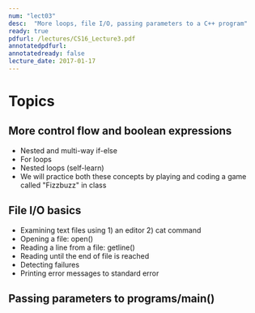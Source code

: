 ```yaml
---
num: "lect03"
desc:  "More loops, file I/O, passing parameters to a C++ program"
ready: true
pdfurl: /lectures/CS16_Lecture3.pdf
annotatedpdfurl: 
annotatedready: false
lecture_date: 2017-01-17
---
```


# Topics

## More control flow and boolean expressions
* Nested and multi-way if-else 
* For loops
* Nested loops (self-learn)  
* We will practice both these concepts by playing and coding a game called "Fizzbuzz" in class



## File I/O basics
* Examining text files using 1) an editor 2) cat command 
* Opening a file: open()
* Reading a line from a file: getline()
* Reading until the end of file is reached
* Detecting failures
* Printing error messages to standard error

## Passing parameters to programs/main()

